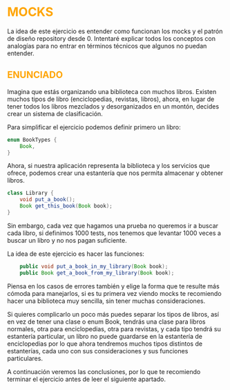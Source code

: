 # <span style="color:orange"> MOCKS

La idea de este ejercicio es entender como funcionan los mocks 
y el patrón de diseño repository desde 0. Intentaré explicar 
todos los conceptos con analogías para no entrar en términos 
técnicos que algunos no puedan entender.

## <span style="color:orange"> ENUNCIADO

Imagina que estás organizando una biblioteca con muchos libros.
Existen muchos tipos de libro (enciclopedias, revistas, libros), 
ahora, en lugar de tener todos los libros mezclados y desorganizados en un montón,
decides crear un sistema de clasificación.

Para simplificar el ejercicio podemos definir primero un libro:

```java
enum BookTypes {
    Book,
}
```

Ahora, si nuestra aplicación representa la biblioteca y los servicios que ofrece, podemos
crear una estantería que nos permita almacenar y obtener libros.

```java
class Library {
    void put_a_book();
    Book get_this_book(Book book);
}
```

Sin embargo, cada vez que hagamos una prueba no queremos ir a buscar
cada libro, si definimos 1000 tests, nos tenemos que levantar
1000 veces a buscar un libro y no nos pagan suficiente.

La idea de este ejercicio es hacer las funciones:

```java
    public void put_a_book_in_my_library(Book book);
    public Book get_a_book_from_my_library(Book book);
```

Piensa en los casos de errores también y elige la forma que te resulte más cómoda
para manejarlos, si es tu primera vez viendo mocks te recomiendo hacer una biblioteca
muy sencilla, sin tener muchas consideraciones.

Si quieres complicarlo un poco más
puedes separar los tipos de libros, así en vez de tener una clase o enum Book, tendrás
una clase para libros normales, otra para enciclopedias, otra para revistas, y cada tipo
tendrá su estantería particular, un libro no puede guardarse en la estantería de enciclopedias
por lo que ahora tendremos muchos tipos distintos de estanterías, cada uno con sus consideraciones
y sus funciones particulares.

A continuación veremos las conclusiones, por lo que te recomiendo terminar el ejercicio antes de 
leer el siguiente apartado.

